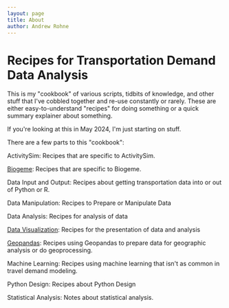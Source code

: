 ```yaml
---
layout: page
title: About
author: Andrew Rohne
---
```

# Recipes for Transportation Demand Data Analysis

This is my "cookbook" of various scripts, tidbits of knowledge, and other stuff that 
I've cobbled together and re-use constantly or rarely. These are either easy-to-understand 
"recipes" for doing something or a quick summary explainer about something.

If you're looking at this in May 2024, I'm just starting on stuff.

There are a few parts to this "cookbook":

ActivitySim: Recipes that are specific to ActivitySim.

[Biogeme](Biogeme): Recipes that are specific to Biogeme.

Data Input and Output: Recipes about getting transportation data into or out 
of Python or R.

Data Manipulation: Recipes to Prepare or Manipulate Data

Data Analysis: Recipes for analysis of data

[Data Visualization](DataVis): Recipes for the presentation of data and analysis

[Geopandas](Geopandas): Recipes using Geopandas to prepare data for geographic analysis or do geoprocessing.

Machine Learning: Recipes using machine learning that isn't as common in travel demand modeling.

Python Design: Recipes about Python Design

Statistical Analysis: Notes about statistical analysis.

